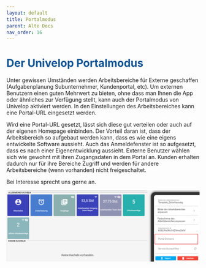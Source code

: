 ```yaml
---
layout: default
title: Portalmodus
parent: Alte Docs
nav_order: 16
---
```


# <span style="color:#0b5394">**Der Univelop Portalmodus**</span>

Unter gewissen Umständen werden Arbeitsbereiche für Externe geschaffen (Aufgabenplanung Subunternehmer, Kundenportal, etc). Um externen Benutzern einen guten Mehrwert zu bieten, ohne dass man Ihnen die App oder ähnliches zur Verfügung stellt, kann auch der Portalmodus von Univelop aktiviert werden.
In den Einstellungen des Arbeitsbereiches kann eine Portal-URL eingesetzt werden.

Wird eine Portal-URL gesetzt, lässt sich diese gut verteilen oder auch auf der eigenen Homepage einbinden.
Der Vorteil daran ist, dass der Arbeitsbereich so aufgebaut werden kann, dass es wie eine eigens entwickelte Software aussieht. Auch das Anmeldefenster ist so aufgesetzt, dass es nach einer Eigenentwicklung aussieht.
Externe Benutzer wählen sich wie gewohnt mit ihren Zugangsdaten in dem Portal an. Kunden erhalten dadurch nur für ihre Bereiche Zugriff und werden für andere Arbeitsbereiche (wenn vorhanden) nicht freigeschaltet.

Bei Interesse sprecht uns gerne an.

![portalmode](\assets\1portalmode.png 'portalmode')
